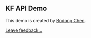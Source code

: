 ## KF API Demo

This demo is created by [Bodong Chen](http://meefen.github.io/).

<a href="http://kfdash.idea.informer.com" target="_blank">Leave feedback...</a>
